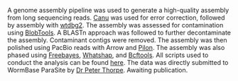 A genome assembly pipeline was used to generate a high-quality assembly from long sequencing reads. [Canu](https://pubmed.ncbi.nlm.nih.gov/28298431/) was used for error correction, followed by assembly with [wtdbg2](https://github.com/ruanjue/wtdbg2). The assembly was assessed for contamination using [BlobTools](https://f1000research.com/articles/6-1287/v1). A BLASTn approach was followed to further decontaminate the assembly. Contaminant contigs were removed. The assembly was then polished using PacBio reads with Arrow and [Pilon](http://www.plosone.org/article/info%3Adoi%2F10.1371%2Fjournal.pone.0112963). The assembly was also phased using [Freebayes](http://arxiv.org/abs/1207.3907), [Whatshap](https://doi.org/10.1101/085050), and [Bcftools](https://pubmed.ncbi.nlm.nih.gov/33590861). All scripts used to conduct the analysis can be found [here](https://github.com/peterthorpe5/G.pallida_newton_assembly). The data was directly submitted to WormBase ParaSite by [Dr Peter Thorpe](https://www.dundee.ac.uk/people/peter-thorpe). Awaiting publication.

